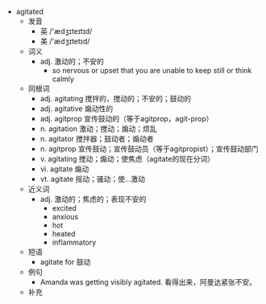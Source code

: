 - agitated
  - 发音
    - 英 /'ædʒɪteɪtɪd/
    - 美 /'ædʒɪtetɪd/
  - 词义
    - adj. 激动的；不安的
      - so nervous or upset that you are unable to keep still or think calmly
  - 同根词
    - adj. agitating 搅拌的，搅动的；不安的；鼓动的
    - adj. agitative 煽动性的
    - adj. agitprop 宣传鼓动的（等于agitprop，agit-prop）
    - n. agitation 激动；搅动；煽动；烦乱
    - n. agitator 搅拌器；鼓动者；煽动者
    - n. agitprop 宣传鼓动；宣传鼓动员（等于agitpropist）；宣传鼓动部门
    - v. agitating 搅动；煽动；使焦虑（agitate的现在分词）
    - vi. agitate 煽动
    - vt. agitate 摇动；骚动；使…激动
  - 近义词
    - adj. 激动的；焦虑的；表现不安的
      - excited
      - anxious
      - hot
      - heated
      - inflammatory
  - 短语
    - agitate for 鼓动
  - 例句
    - Amanda was getting visibly agitated. 看得出来，阿曼达紧张不安。
  - 补充